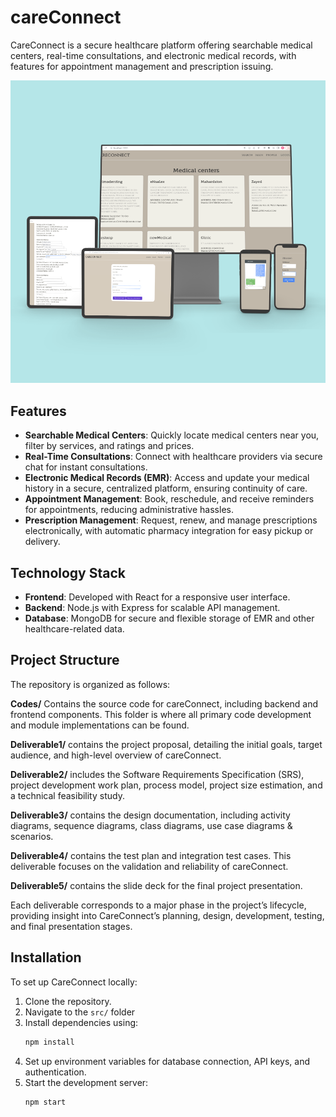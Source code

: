 # careConnect
CareConnect is a secure healthcare platform offering searchable medical centers, real-time consultations, and electronic medical records, with features for appointment management and prescription issuing.

![Alt text](care_thumbnail.png)

## Features

- **Searchable Medical Centers**: Quickly locate medical centers near you, filter by services, and ratings and prices.
- **Real-Time Consultations**: Connect with healthcare providers via secure chat for instant consultations.
- **Electronic Medical Records (EMR)**: Access and update your medical history in a secure, centralized platform, ensuring continuity of care.
- **Appointment Management**: Book, reschedule, and receive reminders for appointments, reducing administrative hassles.
- **Prescription Management**: Request, renew, and manage prescriptions electronically, with automatic pharmacy integration for easy pickup or delivery.

## Technology Stack

- **Frontend**: Developed with React for a responsive user interface.
- **Backend**: Node.js with Express for scalable API management.
- **Database**: MongoDB for secure and flexible storage of EMR and other healthcare-related data.

## Project Structure
The repository is organized as follows:

**Codes/**
Contains the source code for careConnect, including backend and frontend components. This folder is where all primary code development and module implementations can be found.

**Deliverable1/**
contains the project proposal, detailing the initial goals, target audience, and high-level overview of careConnect.

**Deliverable2/**
includes the Software Requirements Specification (SRS), project development work plan, process model, project size estimation, and a technical feasibility study. 

**Deliverable3/**
contains the design documentation, including activity diagrams, sequence diagrams, class diagrams, use case diagrams & scenarios.

**Deliverable4/**
contains the test plan and integration test cases. This deliverable focuses on the validation and reliability of careConnect.

**Deliverable5/**
contains the slide deck for the final project presentation.

Each deliverable corresponds to a major phase in the project’s lifecycle, providing insight into CareConnect’s planning, design, development, testing, and final presentation stages.


## Installation

To set up CareConnect locally:

1. Clone the repository.
2. Navigate to the `src/` folder
2. Install dependencies using:
   ```bash
   npm install
   ```
3. Set up environment variables for database connection, API keys, and authentication.
4. Start the development server:
   ```bash
   npm start
   ```